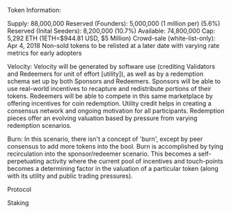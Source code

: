 Token Information:

Supply:  88,000,000
Reserved (Founders):  5,000,000 (1 million per) (5.6%)
Reserved (Inital Seeders):  8,200,000 (10.7%)
Available: 74,800,000
Cap:  5,292 ETH (1ETH=$944.81 USD, $5 Million)
Crowd-sale (white-list-only): Apr 4, 2018
Non-sold tokens to be relisted at a later date with varying rate metrics for early adopters

Velocity:  Velocity will be generated by software use (crediting Validators and Redeemers for unit of effort [utility]), as well as by a redemption schema set up by both Sponsors and Redeemers.  Sponsors will be able to use real-world incentives to recapture and redistribute portions of their tokens.  Redeemers will be able to compete in this same marketplace by offering incentives for coin redemption.  Utility credit helps in creating a consensus network and ongoing motivation for all participants.  Redemption pieces offer an evolving valuation based by pressure from varying redemption scenarios.

Burn:  In this scenario, there isn't a concept of 'burn', except by peer consensus to add more tokens into the bool.  Burn is accomplished by tying recirculation into the sponsor/redeemer scenario.  This becomes a self-perpetuating activity where the current pool of incentives and touch-points becomes a determining factor in the valuation of a particular token (along with its utility and public trading pressures).

Protocol

Staking

